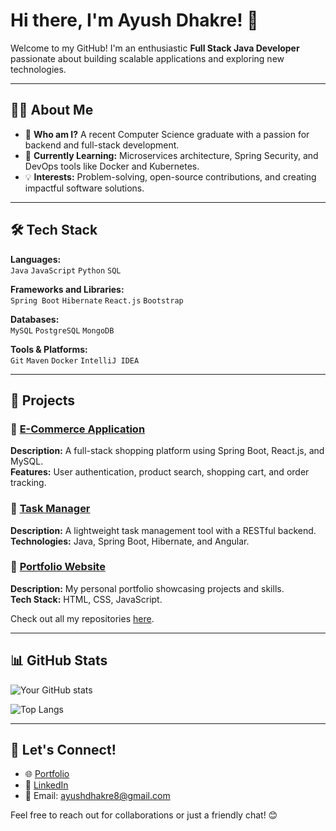 # Hi there, I'm Ayush Dhakre! 👋

Welcome to my GitHub! I'm an enthusiastic **Full Stack Java Developer** passionate about building scalable applications and exploring new technologies.

---

## 👩‍💻 About Me

- 🌟 **Who am I?** A recent Computer Science graduate with a passion for backend and full-stack development.
- 🌱 **Currently Learning:** Microservices architecture, Spring Security, and DevOps tools like Docker and Kubernetes.
- 💡 **Interests:** Problem-solving, open-source contributions, and creating impactful software solutions.

---

## 🛠️ Tech Stack

**Languages:**  
`Java` `JavaScript` `Python` `SQL`

**Frameworks and Libraries:**  
`Spring Boot` `Hibernate` `React.js` `Bootstrap`

**Databases:**  
`MySQL` `PostgreSQL` `MongoDB`

**Tools & Platforms:**  
`Git` `Maven` `Docker` `IntelliJ IDEA`

---

## 🚀 Projects

### 🔹 [E-Commerce Application](https://github.com/yourusername/ecommerce-app)
**Description:** A full-stack shopping platform using Spring Boot, React.js, and MySQL.  
**Features:** User authentication, product search, shopping cart, and order tracking.

### 🔹 [Task Manager](https://github.com/yourusername/task-manager)
**Description:** A lightweight task management tool with a RESTful backend.  
**Technologies:** Java, Spring Boot, Hibernate, and Angular.

### 🔹 [Portfolio Website](https://github.com/yourusername/portfolio)
**Description:** My personal portfolio showcasing projects and skills.  
**Tech Stack:** HTML, CSS, JavaScript.

Check out all my repositories [here](https://github.com/yourusername?tab=repositories).

---

## 📊 GitHub Stats

![Your GitHub stats](https://github-readme-stats.vercel.app/api?username=yourusername&show_icons=true&theme=tokyonight)

![Top Langs](https://github-readme-stats.vercel.app/api/top-langs/?username=yourusername&layout=compact&theme=tokyonight)

---

## 🤝 Let's Connect!

- 🌐 [Portfolio](https://yourportfolio.com)
- 💼 [LinkedIn](https://www.linkedin.com/in/ayush-dhakre/)
- 📧 Email: ayushdhakre8@gmail.com  

Feel free to reach out for collaborations or just a friendly chat! 😊
